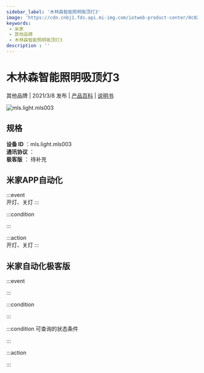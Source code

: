 ```yaml
---
sidebar_label: '木林森智能照明吸顶灯3'
image: 'https://cdn.cnbj1.fds.api.mi-img.com/iotweb-product-center/0c027e9cf36fd700921fd046b87cf57c_大灯-168.png?GalaxyAccessKeyId=AKVGLQWBOVIRQ3XLEW&Expires=9223372036854775807&Signature=x0o3BEOiTxJk1BItj7MbQoNGlSY='
keywords: 
 - 米家
 - 其他品牌
 - 木林森智能照明吸顶灯3
description : ''
---
```

# 木林森智能照明吸顶灯3

其他品牌 | 2021/3/8 发布 | [产品百科](https://home.mi.com/webapp/content/baike/product/index.html?model=mls.light.mls003/) | [说明书](https://home.mi.com/views/introduction.html?model=mls.light.mls003&region=cn)

![mls.light.mls003](https://cdn.cnbj1.fds.api.mi-img.com/iotweb-product-center/0c027e9cf36fd700921fd046b87cf57c_大灯-168.png?GalaxyAccessKeyId=AKVGLQWBOVIRQ3XLEW&Expires=9223372036854775807&Signature=x0o3BEOiTxJk1BItj7MbQoNGlSY=)

## 规格  
> 
**设备 ID** ：mls.light.mls003  
**通讯协议** ：  
**极客版**  ： 待补充 


## 米家APP自动化  

:::event  
开灯、关灯
:::

:::condition  

:::

:::action   
开灯、关灯
:::

## 米家自动化极客版  

:::event  

:::

:::condition  

:::

:::condition 可查询的状态条件  

:::

:::action  

:::

        
